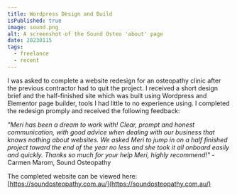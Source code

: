 ```yaml
---
title: Wordpress Design and Build
isPublished: true
image: sound.png
alt: A screenshot of the Sound Osteo 'about' page
date: 20230115
tags:
  - freelance
  - recent
---
```


I was asked to complete a website redesign for an osteopathy clinic after the
previous contractor had to quit the project. I received a short design brief and
the half-finished site which was built using Wordpress and Elementor page
builder, tools I had little to no experience using. I completed the redesign
promply and received the following feedback:

_"Meri has been a dream to work with! Clear, prompt and honest communication,
with good advice when dealing with our business that knows nothing about
websites. We asked Meri to jump in on a half finished project toward the end of
the year no less and she took it all onboard easily and quickly. Thanks so much
for your help Meri, highly recommend!"_ - Carmen Marom, Sound Osteopathy

The completed website can be viewed here:
[https://soundosteopathy.com.au/](https://soundosteopathy.com.au/)
